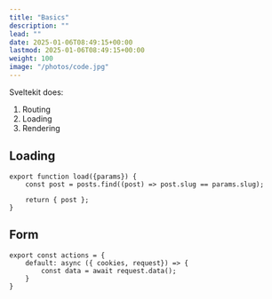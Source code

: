 ```yaml
---
title: "Basics"
description: ""
lead: ""
date: 2025-01-06T08:49:15+00:00
lastmod: 2025-01-06T08:49:15+00:00
weight: 100
image: "/photos/code.jpg"
---
```




Sveltekit does:

1. Routing
2. Loading
3. Rendering


## Loading 

```
export function load({params}) {
	const post = posts.find((post) => post.slug == params.slug);

	return { post };
}
```

## Form 

```
export const actions = {
	default: async ({ cookies, request}) => {
		const data = await request.data();
	}
}
```